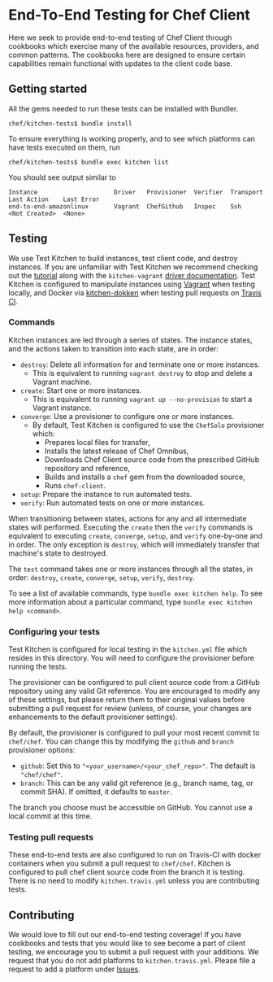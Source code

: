 # End-To-End Testing for Chef Client

Here we seek to provide end-to-end testing of Chef Client through cookbooks which exercise many of the available resources, providers, and common patterns. The cookbooks here are designed to ensure certain capabilities remain functional with updates to the client code base.

## Getting started

All the gems needed to run these tests can be installed with Bundler.

```shell
chef/kitchen-tests$ bundle install
```

To ensure everything is working properly, and to see which platforms can have tests executed on them, run

```shell
chef/kitchen-tests$ bundle exec kitchen list
```

You should see output similar to

```shell
Instance                     Driver   Provisioner  Verifier  Transport  Last Action    Last Error
end-to-end-amazonlinux       Vagrant  ChefGithub   Inspec    Ssh        <Not Created>  <None>
```

## Testing

We use Test Kitchen to build instances, test client code, and destroy instances. If you are unfamiliar with Test Kitchen we recommend checking out the [tutorial](http://kitchen.ci/) along with the `kitchen-vagrant` [driver documentation](https://github.com/test-kitchen/kitchen-vagrant). Test Kitchen is configured to manipulate instances using [Vagrant](https://www.vagrantup.com/) when testing locally, and Docker via [kitchen-dokken](https://github.com/someara/kitchen-dokken/) when testing pull requests on [Travis CI](https://travis-ci.com/).

### Commands

Kitchen instances are led through a series of states. The instance states, and the actions taken to transition into each state, are in order:

- `destroy`: Delete all information for and terminate one or more instances. 
	- This is equivalent to running `vagrant destroy` to stop and delete a Vagrant machine.
- `create`: Start one or more instances. 
	- This is equivalent to running `vagrant up --no-provision` to start a Vagrant instance.
- `converge`: Use a provisioner to configure one or more instances.
  - By default, Test Kitchen is configured to use the `ChefSolo` provisioner which:
    - Prepares local files for transfer,
    - Installs the latest release of Chef Omnibus,
    - Downloads Chef Client source code from the prescribed GitHub repository and reference,
    - Builds and installs a `chef` gem from the downloaded source,
    - Runs `chef-client`.
- `setup`: Prepare the instance to run automated tests.
- `verify`: Run automated tests on one or more instances.

When transitioning between states, actions for any and all intermediate states will performed. Executing the `create` then the `verify` commands is equivalent to executing `create`, `converge`, `setup`, and `verify` one-by-one and in order. The only exception is `destroy`, which will immediately transfer that machine's state to destroyed.

The `test` command takes one or more instances through all the states, in order: `destroy`, `create`, `converge`, `setup`, `verify`, `destroy`.

To see a list of available commands, type `bundle exec kitchen help`. To see more information about a particular command, type `bundle exec kitchen help <command>`.

### Configuring your tests

Test Kitchen is configured for local testing in the `kitchen.yml` file which resides in this directory. You will need to configure the provisioner before running the tests.

The provisioner can be configured to pull client source code from a GitHub repository using any valid Git reference. You are encouraged to modify any of these settings, but please return them to their original values before submitting a pull request for review (unless, of course, your changes are enhancements to the default provisioner settings).

By default, the provisioner is configured to pull your most recent commit to `chef/chef`. You can change this by modifying the `github` and `branch` provisioner options:

- `github`: Set this to `"<your_username>/<your_chef_repo>"`. The default is `"chef/chef"`.
- `branch`: This can be any valid git reference (e.g., branch name, tag, or commit SHA). If omitted, it defaults to `master`.

The branch you choose must be accessible on GitHub. You cannot use a local commit at this time.

### Testing pull requests

These end-to-end tests are also configured to run on Travis-CI with docker containers when you submit a pull request to `chef/chef`. Kitchen is configured to pull chef client source code from the branch it is testing. There is no need to modify `kitchen.travis.yml` unless you are contributing tests.

## Contributing

We would love to fill out our end-to-end testing coverage! If you have cookbooks and tests that you would like to see become a part of client testing, we encourage you to submit a pull request with your additions. We request that you do not add platforms to `kitchen.travis.yml`. Please file a request to add a platform under [Issues](https://github.com/chef/chef/issues).
